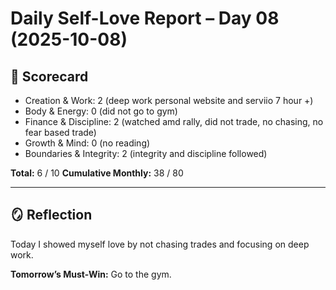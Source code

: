 # Daily Self-Love Report – Day 08 (2025-10-08)

## 🎯 Scorecard

- Creation & Work: 2 (deep work personal website and serviio 7 hour +)
- Body & Energy: 0 (did not go to gym)
- Finance & Discipline: 2 (watched amd rally, did not trade, no chasing, no fear based trade)
- Growth & Mind: 0 (no reading)
- Boundaries & Integrity: 2 (integrity and discipline followed)

**Total:** 6 / 10
**Cumulative Monthly:** 38 / 80

---

## 🪞 Reflection

Today I showed myself love by not chasing trades and focusing on deep work.

**Tomorrow’s Must-Win:**
Go to the gym.
